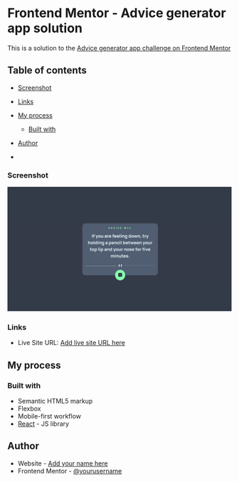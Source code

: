 # Frontend Mentor - Advice generator app solution

This is a solution to the [Advice generator app challenge on Frontend Mentor](https://www.frontendmentor.io/challenges/advice-generator-app-QdUG-13db)

## Table of contents
- [Screenshot](#screenshot)
- [Links](#links)
- [My process](#my-process)
  - [Built with](#built-with)
- [Author](#author)


- 

### Screenshot

![](./src/images/screenshot.png)


### Links

- Live Site URL: [Add live site URL here](https://jbutlerola-advice-generator.netlify.app)

## My process

### Built with

- Semantic HTML5 markup
- Flexbox
- Mobile-first workflow
- [React](https://reactjs.org/) - JS library


## Author

- Website - [Add your name here](https://jackbutler.dev)
- Frontend Mentor - [@yourusername](https://www.frontendmentor.io/profile/jbutlerola)


